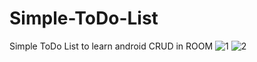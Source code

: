 # Simple-ToDo-List
Simple ToDo List to learn android CRUD in ROOM 
![1](https://user-images.githubusercontent.com/79540119/113847474-c3cb9400-97ac-11eb-93a6-fd0cc79ab267.png)
![2](https://user-images.githubusercontent.com/79540119/113847478-c4fcc100-97ac-11eb-80f9-1ac67bcd7e90.png)
